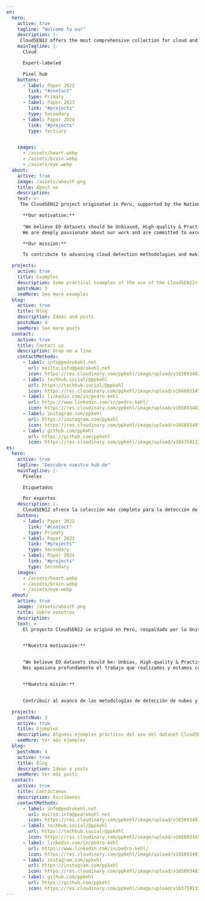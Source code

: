 ```yaml
---
en:
  hero:
    active: true
    tagline: "Welcome to our"
    description: |-
     CloudSEN12 offers the most comprehensive collection for cloud and cloud shadow detection in Sentinel-2.
    mainTagline: |-
      Cloud

      Expert-labeled

      Pixel hub
    buttons:
      - label: Paper 2022
        link: "#contact"
        type: Primary
      - label: Paper 2023
        link: "#projects"
        type: Secondary
      - label: Paper 2024
        link: "#projects"
        type: Tertiary


    images:
      - /assets/heart.webp
      - /assets/brain.webp
      - /assets/eye.webp
  about:
    active: true
    image: /assets/aboutF.png
    title: About us
    description: 
    text: >-
     The CloudSEN12 project originated in Peru, supported by the National University of San Marcos in Peru and the University of Valencia in Spain. It stemmed from the necessity to tackle the challenge of working with images contaminated by clouds in the Peruvian Andes, where cloud detection algorithms perform poorly. Due to the absence of suitable datasets for this region, we decided to create CloudSEN12, a global dataset with manual labels, carefully selecting satellite images from previously overlooked areas. After the dataset's release and receiving valuable feedback, the team was motivated to improve further, leading to CloudSEN12+, where with the acquired knowledge, we refined the dataset to ensure maximum trustworthiness.

      **Our motivation:**
      
      "We believe EO datasets should be Unbiased, High-quality & Practical."<br>
      We are deeply passionate about our work and are committed to excellence every step of the way. We are committed to providing ongoing access to our dataset, ensuring its availability for all users indefinitely.

      **Our mission:**

      To contribute to advancing cloud detection methodologies and making CloudSEN12+ an essential resource for the research community in this field.

  projects:
    active: true
    title: Examples
    description: Some practical examples of the use of the CloudSEN12+
    postsNum: 3
    seeMore: See more examples
  blog:
    active: true
    title: Blog
    description: Ideas and posts
    postsNum: 4
    seeMore: See more posts
  contact:
    active: true
    title: Contact us
    description: Drop me a line
    contactMethods:
      - label: info@pedrokehl.net
        url: mailto:info@pedrokehl.net
        icon: https://res.cloudinary.com/ppkehl/image/upload/v1658934033/icons/icon-mail_tyul5l.svg
      - label: techhub.social/@ppkehl
        url: https://techhub.social/@ppkehl
        icon: https://res.cloudinary.com/ppkehl/image/upload/v1668933459/icons/mastodon_fhq4bo.svg
      - label: linkedin.com/in/pedro-kehl
        url: https://www.linkedin.com/in/pedro-kehl/
        icon: https://res.cloudinary.com/ppkehl/image/upload/v1658934033/icons/icon-linkedin_ojsf6k.svg
      - label: instagram.com/ppkehl
        url: https://instagram.com/ppkehl
        icon: https://res.cloudinary.com/ppkehl/image/upload/v1658934033/icons/icon-instagram_ljjd3k.svg
      - label: github.com/ppkehl
        url: https://github.com/ppkehl
        icon: https://res.cloudinary.com/ppkehl/image/upload/v1657591338/icons/logo-github_o8nj8f_ltj0dc.svg
es:
  hero:
    active: true
    tagline: "Descubre nuestro hub de"
    mainTagline: |-
      Píxeles

      Etiquetados

      Por expertos
    description: |-
      CloudSEN12 ofrece la colección más completa para la detección de nubes y sombras de nubes en Sentinel-2.
    buttons:
      - label: Paper 2022
        link: "#contact"
        type: Primary
      - label: Paper 2023
        link: "#projects"
        type: Secondary
      - label: Paper 2024
        link: "#projects"
        type: Secondary
    images:
      - /assets/heart.webp
      - /assets/brain.webp
      - /assets/eye.webp
  about:
    active: true
    image: /assets/aboutF.png
    title: Sobre nosotros
    description:
    text: >-
      El proyecto CloudSEN12 se originó en Perú, respaldado por la Universidad Nacional Mayor de San Marcos y la Universidad de Valencia. Surgió de la necesidad de abordar el desafío de trabajar con imágenes contaminadas por nubes en los Andes peruanos, donde los algoritmos de detección de nubes no funcionaban correctamente. Ante la falta de datasets adecuados para esta región, se decidió crear CloudSEN12, un conjunto de datos mundial con etiquetas manuales, seleccionando cuidadosamente imágenes satelitales en áreas previamente pasadas por alto. Tras el lanzamiento de este conjunto de datos y recibir valiosos comentarios, nos sentimos inspirados para seguir mejorando. Así fue como nació CloudSEN12+, donde con el conocimiento adquirido, refinamos el dataset para ofrecer aun mas precisión y confiabilidad. 


      **Nuestra motivación:**


      "We believe EO datasets should be: Unbias, High-quality & Practical". <br>
      Nos apasiona profundamente el trabajo que realizamos y estamos comprometidos con la excelencia en cada paso del camino. Nos llena de orgullo decir que nuestro conjunto de datos es libre y siempre lo será. 


      **Nuestra misión:**


      Contribuir al avance de las metodologías de detección de nubes y convertir a CloudSEN12+ en un recurso esencial para la comunidad de investigación en este campo.

  projects:
    postsNum: 3
    active: true
    title: Ejemplos
    description: Algunos ejemplos prácticos del uso del dataset CloudSEN12+.
    seeMore: Ver más ejemplos
  blog:
    postsNum: 4
    active: true
    title: Blog
    description: Ideas y posts 
    seeMore: Ver más posts
  contact:
    active: true
    title: Contáctanos
    description: Escríbenos 
    contactMethods:
      - label: info@pedrokehl.net
        url: mailto:info@pedrokehl.net
        icon: https://res.cloudinary.com/ppkehl/image/upload/v1658934033/icons/icon-mail_tyul5l.svg
      - label: techhub.social/@ppkehl
        url: https://techhub.social/@ppkehl
        icon: https://res.cloudinary.com/ppkehl/image/upload/v1668933459/icons/mastodon_fhq4bo.svg
      - label: linkedin.com/in/pedro-kehl
        url: https://www.linkedin.com/in/pedro-kehl/
        icon: https://res.cloudinary.com/ppkehl/image/upload/v1658934033/icons/icon-linkedin_ojsf6k.svg
      - label: instagram.com/ppkehl
        url: https://instagram.com/ppkehl
        icon: https://res.cloudinary.com/ppkehl/image/upload/v1658934033/icons/icon-instagram_ljjd3k.svg
      - label: github.com/ppkehl
        url: https://github.com/ppkehl
        icon: https://res.cloudinary.com/ppkehl/image/upload/v1657591338/icons/logo-github_o8nj8f_ltj0dc.svg
---
```

